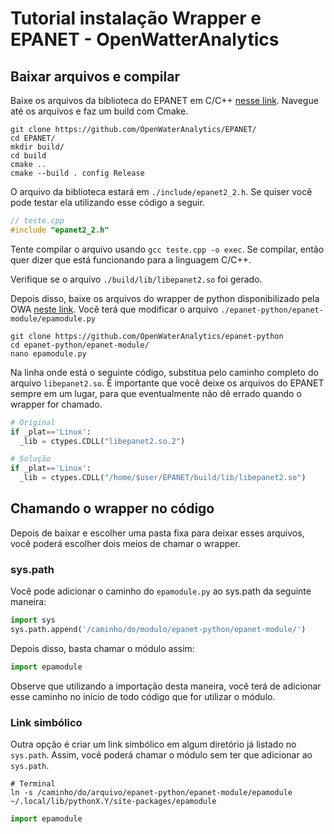 # Tutorial instalação Wrapper e EPANET - OpenWatterAnalytics

## Baixar arquivos e compilar
Baixe os arquivos da biblioteca do EPANET em C/C++ [nesse link](https://github.com/OpenWaterAnalytics/EPANET/). Navegue até os arquivos e faz um build com Cmake.

```
git clone https://github.com/OpenWaterAnalytics/EPANET/
cd EPANET/
mkdir build/
cd build
cmake ..
cmake --build . config Release
```

O arquivo da biblioteca estará em `./include/epanet2_2.h`. Se quiser você pode testar ela utilizando esse código a seguir.
~~~ c++
// teste.cpp
#include "epanet2_2.h"
~~~

Tente compilar o arquivo usando `gcc teste.cpp -o exec`. Se compilar, então quer dizer que está funcionando para a linguagem C/C++.

Verifique se o arquivo `./build/lib/libepanet2.so` foi gerado. 

Depois disso, baixe os arquivos do wrapper de python disponibilizado pela OWA [neste link](https://github.com/OpenWaterAnalytics/epanet-python). Você terá que modificar o arquivo `./epanet-python/epanet-module/epamodule.py`

```
git clone https://github.com/OpenWaterAnalytics/epanet-python
cd epanet-python/epanet-module/
nano epamodule.py
```

Na linha onde está o seguinte código, substitua pelo caminho completo do arquivo `libepanet2.so`. É importante que você deixe os arquivos do EPANET sempre em um lugar, para que eventualmente não dê errado quando o wrapper for chamado.

~~~ python
# Original
if _plat=='Linux':
  _lib = ctypes.CDLL("libepanet2.so.2")
~~~

~~~ python
# Solução
if _plat=='Linux':
  _lib = ctypes.CDLL("/home/$user/EPANET/build/lib/libepanet2.so")
~~~

## Chamando o wrapper no código

Depois de baixar e escolher uma pasta fixa para deixar esses arquivos, você poderá escolher dois meios de chamar o wrapper.

### sys.path
Você pode adicionar o caminho do `epamodule.py` ao sys.path da seguinte maneira:

~~~ python
import sys
sys.path.append('/caminho/do/modulo/epanet-python/epanet-module/')
~~~

Depois disso, basta chamar o módulo assim:

~~~ python
import epamodule
~~~

Observe que utilizando a importação desta maneira, você terá de adicionar esse caminho no inicio de todo código que for utilizar o módulo.

### Link simbólico
Outra opção é criar um link simbólico em algum diretório já listado no `sys.path`. Assim, você poderá chamar o módulo sem ter que adicionar ao `sys.path`.

~~~ shell
# Terminal
ln -s /caminho/do/arquivo/epanet-python/epanet-module/epamodule ~/.local/lib/pythonX.Y/site-packages/epamodule
~~~

~~~ python
import epamodule
~~~

